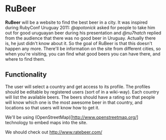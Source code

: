 # RuBeer
**RuBeer** will be a website to find the best beer in a city. It was inspired during RubyConf Uruguay 2011: *@apotonick* asked for people to take him out for good uruguayan beer during his presentation and *@nu7hatch* replied from the audience that there was no good beer in Uruguay. Actually there is, he just didn't know about it. So the goal of RuBeer is that this doesn't happen any more. There'll be information on the site from different cities, so when you're visiting, you can find what good beers you can have there, and where to find them.

## Functionality

The user will select a country and get access to its profile. The profiles should be editable by registered users (sort of in a wiki-way). Each country will list the available beers. The beers should have a rating so that people will know which one is the most awesome beer in that country, and locations so that users will know how to get it.

We'll be using (OpenStreetMap)[http://www.openstreetmap.org/] technology to embed maps into the site.

We should check out http://www.ratebeer.com/